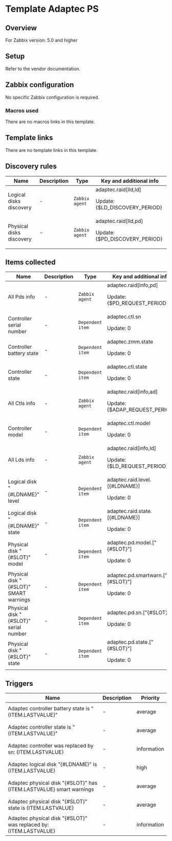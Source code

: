 # Template Adaptec PS

## Overview

For Zabbix version: 5.0 and higher

## Setup

Refer to the vendor documentation.

## Zabbix configuration

No specific Zabbix configuration is required.

### Macros used

There are no macros links in this template.

## Template links

There are no template links in this template.

## Discovery rules

|Name|Description|Type|Key and additional info|
|----|-----------|----|----|
|Logical disks discovery|<p>-</p>|`Zabbix agent`|adaptec.raid[lld,ld]<p>Update: {$LD_DISCOVERY_PERIOD}</p>|
|Physical disks discovery|<p>-</p>|`Zabbix agent`|adaptec.raid[lld,pd]<p>Update: {$PD_DISCOVERY_PERIOD}</p>|
## Items collected

|Name|Description|Type|Key and additional info|
|----|-----------|----|----|
|All Pds info|<p>-</p>|`Zabbix agent`|adaptec.raid[info,pd]<p>Update: {$PD_REQUEST_PERIOD}</p>|
|Controller serial number|<p>-</p>|`Dependent item`|adaptec.ctl.sn<p>Update: 0</p>|
|Controller battery state|<p>-</p>|`Dependent item`|adaptec.zmm.state<p>Update: 0</p>|
|Controller state|<p>-</p>|`Dependent item`|adaptec.ctl.state<p>Update: 0</p>|
|All Ctls info|<p>-</p>|`Zabbix agent`|adaptec.raid[info,ad]<p>Update: {$ADAP_REQUEST_PERIOD}</p>|
|Controller model|<p>-</p>|`Dependent item`|adaptec.ctl.model<p>Update: 0</p>|
|All Lds info|<p>-</p>|`Zabbix agent`|adaptec.raid[info,ld]<p>Update: {$LD_REQUEST_PERIOD}</p>|
|Logical disk "{#LDNAME}" level|<p>-</p>|`Dependent item`|adaptec.raid.level.[{#LDNAME}]<p>Update: 0</p>|
|Logical disk "{#LDNAME}" state|<p>-</p>|`Dependent item`|adaptec.raid.state.[{#LDNAME}]<p>Update: 0</p>|
|Physical disk "{#SLOT}" model|<p>-</p>|`Dependent item`|adaptec.pd.model.["{#SLOT}"]<p>Update: 0</p>|
|Physical disk "{#SLOT}" SMART warnings|<p>-</p>|`Dependent item`|adaptec.pd.smartwarn.["{#SLOT}"]<p>Update: 0</p>|
|Physical disk "{#SLOT}" serial number|<p>-</p>|`Dependent item`|adaptec.pd.sn.["{#SLOT}"]<p>Update: 0</p>|
|Physical disk "{#SLOT}" state|<p>-</p>|`Dependent item`|adaptec.pd.state.["{#SLOT}"]<p>Update: 0</p>|
## Triggers

|Name|Description|Priority|
|----|-----------|----|
|Adaptec controller battery state is "{ITEM.LASTVALUE}"|<p>-</p>|average|
|Adaptec controller state is "{ITEM.LASTVALUE}"|<p>-</p>|average|
|Adaptec controller was replaced by sn: {ITEM.LASTVALUE}|<p>-</p>|information|
|Adaptec logical disk "{#LDNAME}"  is {ITEM.LASTVALUE}|<p>-</p>|high|
|Adaptec physical disk "{#SLOT}" has {ITEM.LASTVALUE} smart warnings|<p>-</p>|average|
|Adaptec physical disk "{#SLOT}" state is {ITEM.LASTVALUE}|<p>-</p>|average|
|Adaptec physical disk "{#SLOT}" was replaced by: {ITEM.LASTVALUE}|<p>-</p>|information|
